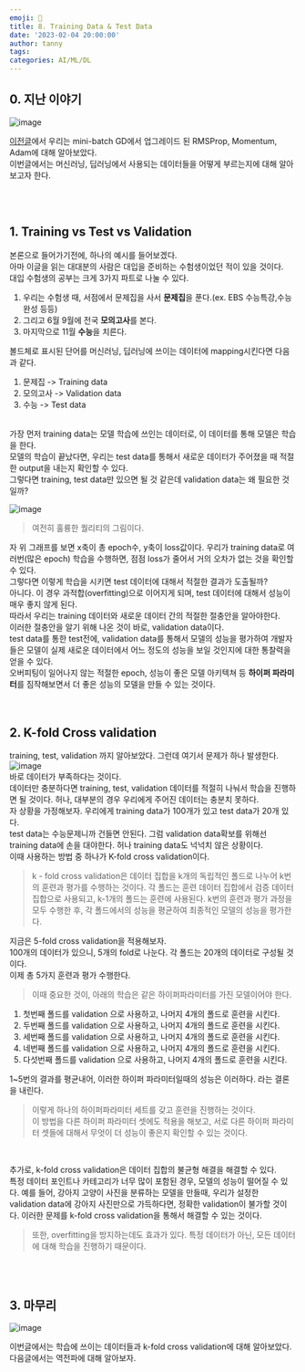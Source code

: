 ```yaml
---
emoji: 🔮
title: 8. Training Data & Test Data
date: '2023-02-04 20:00:00'
author: tanny
tags: 
categories: AI/ML/DL
---
```


## 0. 지난 이야기

![image](https://user-images.githubusercontent.com/121401159/216770908-5015748a-9c27-49df-8bd3-760985b446b0.png)<br>

[이전글](https://tannybrown.github.io/ai/8/)에서 우리는 mini-batch GD에서 업그레이드 된 RMSProp, Momentum, Adam에 대해 알아보았다.<br>
이번글에서는 머신러닝, 딥러닝에서 사용되는 데이터들을 어떻게 부르는지에 대해 알아보고자 한다.<br>

<br><br>

## 1. Training vs Test vs Validation
본론으로 들어가기전에, 하나의 예시를 들어보겠다.<br>
아마 이글을 읽는 대대분의 사람은 대입을 준비하는 수험생이었던 적이 있을 것이다.<br>
대입 수험생의 공부는 크게 3가지 파트로 나눌 수 있다.<br>
1. 우리는 수험생 때, 서점에서 문제집을 사서 **문제집**을 푼다.(ex. EBS 수능특강,수능완성 등등)<br>
2. 그리고 6월 9월에 전국 **모의고사**를 본다.<br>
3. 마지막으로 11월 **수능**을 치른다. <br>

볼드체로 표시된 단어를 머신러닝, 딥러닝에 쓰이는 데이터에 mapping시킨다면 다음과 같다.<br>
1. 문제집 -> Training data
2. 모의고사 -> Validation data
3. 수능 -> Test data
<br>
가장 먼저 training data는 모델 학습에 쓰인는 데이터로, 이 데이터를 통해 모델은 학습을 한다.<br>
모델의 학습이 끝났다면, 우리는 test data를 통해서 새로운 데이터가 주어졌을 때 적절한 output을 내는지 확인할 수 있다.<br>
그렇다면 training, test data만 있으면 될 것 같은데 validation data는 왜 필요한 것일까?<br>

![image](https://user-images.githubusercontent.com/121401159/216772311-bbb37f2b-16d6-4975-b5e1-d1bf09cb0cc7.png)
<br>
> 여전히 훌륭한 퀄리티의 그림이다.

자 위 그래프를 보면 x축이 총 epoch수, y축이 loss값이다. 우리가 training data로 여러번(많은 epoch) 학습을 수행하면, 점점 loss가 줄어서 거의 오차가 없는 것을 확인할 수 있다.<br>
그렇다면 이렇게 학습을 시키면 test 데이터에 대해서 적절한 결과가 도출될까?<br>
아니다. 이 경우 과적합(overfitting)으로 이어지게 되며, test 데이터에 대해서 성능이 매우 좋지 않게 된다.<br>
따라서 우리는 training 데이터와 새로운 데이터 간의 적절한 절충안을 알아야한다.<br>
이러한 절충안을 알기 위해 나온 것이 바로, validation data이다.<br>
test data를 통한 test전에, validation data를 통해서 모델의 성능을 평가하여 개발자들은 모델이 실제 새로운 데이터에서 어느 정도의 성능을 보일 것인지에 대한 통찰력을 얻을 수 있다.<br>
오버피팅이 일어나지 않는 적절한 epoch, 성능이 좋은 모델 아키텍쳐 등 **하이퍼 파라미터**를 짐작해보면서 더 좋은 성능의 모델을 만들 수 있는 것이다.<br>
<br><br>

## 2. K-fold Cross validation

training, test, validation 까지 알아보았다. 그런데 여기서 문제가 하나 발생한다.<br>
![image](https://user-images.githubusercontent.com/121401159/216772877-2804729f-ee4e-477a-ac25-1e3c439373d8.png)<br>
바로 데이터가 부족하다는 것이다.<br>
데이터만 충분하다면 training, test, validation 데이터를 적절히 나눠서 학습을 진행하면 될 것이다. 허나, 대부분의 경우 우리에게 주어진 데이터는 충분치 못하다.<br>
자 상황을 가정해보자. 우리에게 training data가 100개가 있고 test data가 20개 있다.<br>
test data는 수능문제니까 건들면 안된다. 그럼 validation data확보를 위해선 training data에 손을 대야한다. 허나 training data도 넉넉치 않은 상황이다.<br>
이때 사용하는 방법 중 하나가 K-fold cross validation이다.<br>
> k - fold cross validation은 데이터 집합을 k개의 독립적인 폴드로 나누어 k번의 훈련과 평가를 수행하는 것이다. 각 폴드는 훈련 데이터 집합에서 검증 데이터 집합으로 사용되고, k-1개의 폴드는 훈련에 사용된다. k번의 훈련과 평가 과정을 모두 수행한 후, 각 폴드에서의 성능을 평균하여 최종적인 모델의 성능을 평가한다.


지금은 5-fold cross validation을 적용해보자.<br>
100개의 데이터가 있으니, 5개의 fold로 나눈다. 각 폴드는 20개의 데이터로 구성될 것이다. <br>
이제 총 5가지 훈련과 평가 수행한다.
> 이때 중요한 것이, 아래의 학습은 같은 하이퍼파라미터를 가진 모델이어야 한다.

1. 첫번째 폴드를 validation 으로 사용하고, 나머지 4개의 폴드로 훈련을 시킨다. 
2. 두번째 폴드를 validation 으로 사용하고, 나머지 4개의 폴드로 훈련을 시킨다.
3. 세번째 폴드를 validation 으로 사용하고, 나머지 4개의 폴드로 훈련을 시킨다.
4. 네번째 폴드를 validation 으로 사용하고, 나머지 4개의 폴드로 훈련을 시킨다.
5. 다섯번째 폴드를 validation 으로 사용하고, 나머지 4개의 폴드로 훈련을 시킨다.

1~5번의 결과를 평균내어, 이러한 하이퍼 파라미터일때의 성능은 이러하다. 라는 결론을 내린다.<br>
> 이렇게 하나의 하이퍼파라미터 세트를 갖고 훈련을 진행하는 것이다.<br> 이 방법을 다른 하이퍼 파라미터 셋에도 적용을 해보고, 서로 다른 하이퍼 파라미터 셋들에 대해서 무엇이 더 성능이 좋은지 확인할 수 있는 것이다.
<br>

추가로, k-fold cross validation은 데이터 집합의 불균형 해결을 해결할 수 있다.<br>
특정 데이터 포인트나 카테고리가 너무 많이 포함된 경우, 모델의 성능이 떨어질 수 있다. 예를 들어, 강아지 고양이 사진을 분류하는 모델을 만들때, 우리가 설정한 validation data에 강아지 사진만으로 가득하다면, 정확한 validation이 불가할 것이다. 이러한 문제를 k-fold cross validation을 통해서 해결할 수 있는 것이다.<br>

> 또한, overfitting을 방지하는데도 효과가 있다. 특정 데이터가 아닌, 모든 데이터에 대해 학습을 진행하기 때문이다.


<br><br>

## 3. 마무리
![image](https://user-images.githubusercontent.com/121401159/216774441-f6cb1fe0-c28d-42b4-8ae4-3b139e84bd0b.png)<br>

이번글에서는 학습에 쓰이는 데이터들과 k-fold cross validation에 대해 알아보았다.<br>
다음글에서는 역전파에 대해 알아보자.<br>


```toc

```